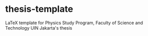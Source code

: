 # thesis-template
LaTeX template for Physics Study Program, Faculty of Science and Technology UIN Jakarta's thesis
